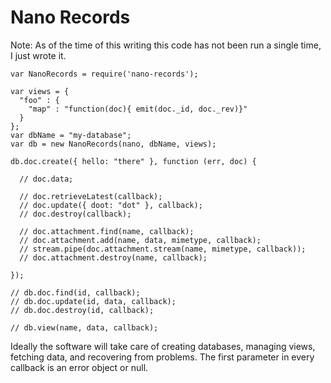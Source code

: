 Nano Records
===

Note: As of the time of this writing this code has not been run a single time, I just wrote it.

    var NanoRecords = require('nano-records');
    
    var views = {
      "foo" : {
        "map" : "function(doc){ emit(doc._id, doc._rev)}"
      }
    };
    var dbName = "my-database";
    var db = new NanoRecords(nano, dbName, views);
    
    db.doc.create({ hello: "there" }, function (err, doc) {
      
      // doc.data;
      
      // doc.retrieveLatest(callback);
      // doc.update({ doot: "dot" }, callback);
      // doc.destroy(callback);
      
      // doc.attachment.find(name, callback);
      // doc.attachment.add(name, data, mimetype, callback);
      // stream.pipe(doc.attachment.stream(name, mimetype, callback));
      // doc.attachment.destroy(name, callback);
      
    });
    
    // db.doc.find(id, callback);
    // db.doc.update(id, data, callback);
    // db.doc.destroy(id, callback);
    
    // db.view(name, data, callback);

Ideally the software will take care of creating databases, managing views, fetching data, and recovering from problems. The first parameter in every callback is an error object or null.
